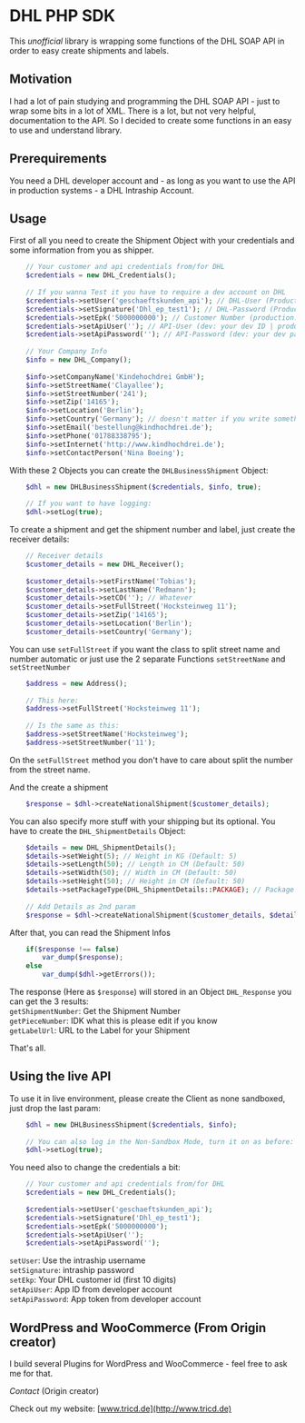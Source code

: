 # DHL PHP SDK

This *unofficial* library is wrapping some functions of the DHL SOAP API in order to easy create shipments and labels.

## Motivation

I had a lot of pain studying and programming the DHL SOAP API - just to wrap some bits in a lot of XML. There is a lot, but not very helpful, documentation to the API. So I decided to create some functions in an easy to use and understand library.

## Prerequirements

You need a DHL developer account and - as long as you want to use the API in production systems - a DHL Intraship Account.

## Usage

First of all you need to create the Shipment Object with your credentials and some information from you as shipper.
````php
	// Your customer and api credentials from/for DHL
	$credentials = new DHL_Credentials();
	
	// If you wanna Test it you have to require a dev account on DHL
	$credentials->setUser('geschaeftskunden_api'); // DHL-User (Production: Your DHL-User in Lower-Case)
	$credentials->setSignature('Dhl_ep_test1'); // DHL-Password (Production: Your DHL-Password)
	$credentials->setEpk('5000000000'); // Customer Number (production: 10 first digits)
	$credentials->setApiUser(''); // API-User (dev: your dev ID | production: ApplicationID)
	$credentials->setApiPassword(''); // API-Password (dev: your dev password | production: ApplicationToken)
	
	// Your Company Info
	$info = new DHL_Company();
	
	$info->setCompanyName('Kindehochdrei GmbH');
	$info->setStreetName('Clayallee');
	$info->setStreetNumber('241');
	$info->setZip('14165');
	$info->setLocation('Berlin');
	$info->setCountry('Germany'); // doesn't matter if you write something upper case
	$info->setEmail('bestellung@kindhochdrei.de');
	$info->setPhone('01788338795');
	$info->setInternet('http://www.kindhochdrei.de');
	$info->setContactPerson('Nina Boeing');
````

With these 2 Objects you can create the `DHLBusinessShipment` Object:

````php
	$dhl = new DHLBusinessShipment($credentials, $info, true);
	
	// If you want to have logging:
	$dhl->setLog(true);
````

To create a shipment and get the shipment number and label, just create the receiver details:

````php
	// Receiver details
	$customer_details = new DHL_Receiver();
	
	$customer_details->setFirstName('Tobias');
	$customer_details->setLastName('Redmann');
	$customer_details->setCO(''); // Whatever
	$customer_details->setFullStreet('Hocksteinweg 11');
	$customer_details->setZip('14165');
	$customer_details->setLocation('Berlin');
	$customer_details->setCountry('Germany');
````

You can use `setFullStreet` if you want the class to split street name and number automatic or just use the 2 separate Functions `setStreetName` and `setStreetNumber`

````php
	$address = new Address();
	
	// This here:
	$address->setFullStreet('Hocksteinweg 11');
	
	// Is the same as this:
	$address->setStreetName('Hocksteinweg');
	$address->setStreetNumber('11');
````
On the `setFullStreet` method you don't have to care about split the number from the street name.


And the create a shipment

````php
	$response = $dhl->createNationalShipment($customer_details);
````

You can also specify more stuff with your shipping but its optional. You have to create the `DHL_ShipmentDetails` Object:

````php
	$details = new DHL_ShipmentDetails();
	$details->setWeight(5); // Weight in KG (Default: 5)
	$details->setLength(50); // Length in CM (Default: 50)
	$details->setWidth(50); // Width in CM (Default: 50)
	$details->setHeight(50); // Height in CM (Default: 50)
	$details->setPackageType(DHL_ShipmentDetails::PACKAGE); // Package type (2 predefined constances but not sure if they correct)
	
	// Add Details as 2nd param
	$response = $dhl->createNationalShipment($customer_details, $details);
````

After that, you can read the Shipment Infos

````php
	if($response !== false)
		var_dump($response);
	else
		var_dump($dhl->getErrors());
````

The response (Here as `$response`) will stored in an Object `DHL_Response` you can get the 3 results:  
`getShipmentNumber`: Get the Shipment Number  
`getPieceNumber`: IDK what this is please edit if you know  
`getLabelUrl`: URL to the Label for your Shipment  

That's all.

## Using the live API

To use it in live environment, please create the Client as none sandboxed, just drop the last param:

````php
	$dhl = new DHLBusinessShipment($credentials, $info);
	
	// You can also log in the Non-Sandbox Mode, turn it on as before:
	$dhl->setLog(true);
````

You need also to change the credentials a bit:

````php
	// Your customer and api credentials from/for DHL
	$credentials = new DHL_Credentials();
	
	$credentials->setUser('geschaeftskunden_api');
	$credentials->setSignature('Dhl_ep_test1');
	$credentials->setEpk('5000000000');
	$credentials->setApiUser('');
	$credentials->setApiPassword('');
````

`setUser`: Use the intraship username  
`setSignature`: intraship password  
`setEkp`: Your DHL customer id (first 10 digits)  
`setApiUser`: App ID from developer account  
`setApiPassword`: App token from developer account

## WordPress and WooCommerce (From Origin creator)

I build several Plugins for WordPress and WooCommerce - feel free to ask me for that.

*Contact* (Origin creator)  

Check out my website: [www.tricd.de](http://www.tricd.de)
